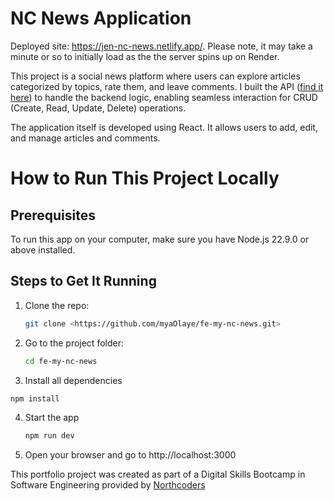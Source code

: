 # NC News Application

Deployed site: <https://jen-nc-news.netlify.app/>. Please note, it may take a minute or so to initially load as the the server spins up on Render.

This project is a social news platform where users can explore articles categorized by topics, rate them, and leave comments. I built the API ([find it here](<https://github.com/jencba/Jennifer-be-news.git>))  to handle the backend logic, enabling seamless interaction for CRUD (Create, Read, Update, Delete) operations.

The application itself is developed using React. It allows users to add, edit, and manage articles and comments.

# How to Run This Project Locally

## Prerequisites

To run this app on your computer, make sure you have Node.js 22.9.0 or above installed.

## Steps to Get It Running

1. Clone the repo:

   ```bash
   git clone <https://github.com/myaOlaye/fe-my-nc-news.git>
   ```

2. Go to the project folder:

   ```bash
   cd fe-my-nc-news
   ```
 3. Install all dependencies
    
   ```bash
   npm install
```
4. Start the app
   ```bash
   npm run dev
   ```
5. Open your browser and go to http://localhost:3000

This portfolio project was created as part of a Digital Skills Bootcamp in Software Engineering provided by [Northcoders](https://northcoders.com/)


